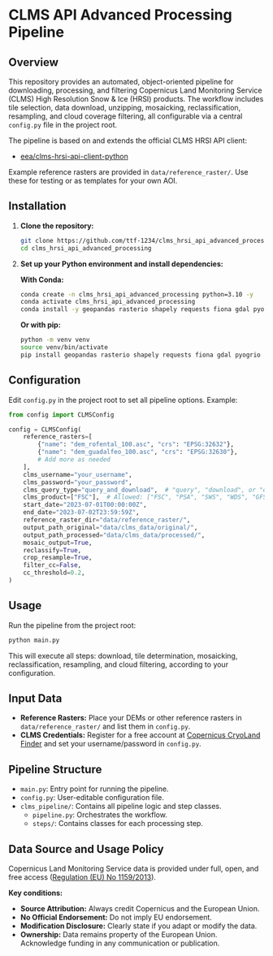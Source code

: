 # CLMS API Advanced Processing Pipeline

## Overview

This repository provides an automated, object-oriented pipeline for downloading, processing, and filtering Copernicus Land Monitoring Service (CLMS) High Resolution Snow & Ice (HRSI) products. The workflow includes tile selection, data download, unzipping, mosaicking, reclassification, resampling, and cloud coverage filtering, all configurable via a central `config.py` file in the project root.

The pipeline is based on and extends the official CLMS HRSI API client:
- [eea/clms-hrsi-api-client-python](https://github.com/eea/clms-hrsi-api-client-python)

Example reference rasters are provided in `data/reference_raster/`. Use these for testing or as templates for your own AOI.

## Installation

1. **Clone the repository:**
   ```bash
   git clone https://github.com/ttf-1234/clms_hrsi_api_advanced_processing
   cd clms_hrsi_api_advanced_processing
   ```

2. **Set up your Python environment and install dependencies:**

   **With Conda:**
   ```bash
   conda create -n clms_hrsi_api_advanced_processing python=3.10 -y
   conda activate clms_hrsi_api_advanced_processing
   conda install -y geopandas rasterio shapely requests fiona gdal pyogrio
   ```

   **Or with pip:**
   ```bash
   python -m venv venv
   source venv/bin/activate
   pip install geopandas rasterio shapely requests fiona gdal pyogrio
   ```

## Configuration

Edit `config.py` in the project root to set all pipeline options. Example:

```python
from config import CLMSConfig

config = CLMSConfig(
    reference_rasters=[
        {"name": "dem_rofental_100.asc", "crs": "EPSG:32632"},
        {"name": "dem_guadalfeo_100.asc", "crs": "EPSG:32630"},
        # Add more as needed
    ],
    clms_username="your_username",
    clms_password="your_password",
    clms_query_type="query_and_download",  # "query", "download", or "query_and_download"
    clms_product=["FSC"],  # Allowed: ["FSC", "PSA", "SWS", "WDS", "GFSC"]
    start_date="2023-07-01T00:00:00Z",
    end_date="2023-07-02T23:59:59Z",
    reference_raster_dir="data/reference_raster/",
    output_path_original="data/clms_data/original/",
    output_path_processed="data/clms_data/processed/",
    mosaic_output=True,
    reclassify=True,
    crop_resample=True,
    filter_cc=False,
    cc_threshold=0.2,
)
```

## Usage

Run the pipeline from the project root:

```bash
python main.py
```

This will execute all steps: download, tile determination, mosaicking, reclassification, resampling, and cloud filtering, according to your configuration.

## Input Data

- **Reference Rasters:** Place your DEMs or other reference rasters in `data/reference_raster/` and list them in `config.py`.
- **CLMS Credentials:** Register for a free account at [Copernicus CryoLand Finder](https://cryo.land.copernicus.eu/finder) and set your username/password in `config.py`.

## Pipeline Structure

- `main.py`: Entry point for running the pipeline.
- `config.py`: User-editable configuration file.
- `clms_pipeline/`: Contains all pipeline logic and step classes.
    - `pipeline.py`: Orchestrates the workflow.
    - `steps/`: Contains classes for each processing step.

## Data Source and Usage Policy

Copernicus Land Monitoring Service data is provided under full, open, and free access ([Regulation (EU) No 1159/2013](http://eur-lex.europa.eu/legal-content/EN/TXT/?uri=CELEX%3A32013R1159)).

**Key conditions:**
- **Source Attribution:** Always credit Copernicus and the European Union.
- **No Official Endorsement:** Do not imply EU endorsement.
- **Modification Disclosure:** Clearly state if you adapt or modify the data.
- **Ownership:** Data remains property of the European Union. Acknowledge funding in any communication or publication.